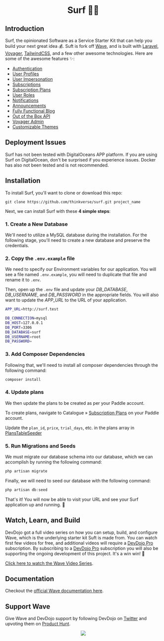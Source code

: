 <h1 align="center">Surf 🏄‍♀️</h1>

## Introduction

Surf, the opinionated Software as a Service Starter Kit that can help you build your next great idea 💰. Suft is fork off [Wave](https://devdojo.com/wave), and is built with [Laravel](https://laravel.com), [Voyager](https://voyager.devdojo.com), [TailwindCSS](https://tailwindcss.com), and a few other awesome technologies. Here are some of the awesome features ✨:

 - [Authentication](https://wave.devdojo.com/docs/features/authentication)
 - [User Profiles](https://wave.devdojo.com/docs/features/user-profiles)
 - [User Impersonation](https://wave.devdojo.com/docs/features/user-impersonation)
 - [Subscriptions](https://wave.devdojo.com/docs/features/billing)
 - [Subscription Plans](https://wave.devdojo.com/docs/features/subscription-plans)
 - [User Roles](https://wave.devdojo.com/docs/features/user-roles)
 - [Notifications](https://wave.devdojo.com/docs/features/notifications)
 - [Announcements](https://wave.devdojo.com/docs/features/announcements)
 - [Fully Functional Blog](https://wave.devdojo.com/docs/features/blog)
 - [Out of the Box API](https://wave.devdojo.com/docs/features/api)
 - [Voyager Admin](https://wave.devdojo.com/docs/features/admin)
 - [Customizable Themes](https://wave.devdojo.com/docs/features/themes)

## Deployment Issues

Surf has not been tested with DigitalOceans APP platform. If you are using Surf on DigitalOcean, don't be surprised if you experience issues. Docker has also not been tested and is not recommended.

## Installation

To install Surf, you'll want to clone or download this repo:

```
git clone https://github.com/thinkverse/surf.git project_name
```

Next, we can install Surf with these **4 simple steps**:

### 1. Create a New Database

We'll need to utilize a MySQL database during the installation. For the following stage, you'll need to create a new database and preserve the credentials.

### 2. Copy the `.env.example` file

We need to specify our Environment variables for our application. You will see a file named `.env.example`, you will need to duplicate that file and rename it to `.env`.

Then, open up the `.env` file and update your *DB_DATABASE*, *DB_USERNAME*, and *DB_PASSWORD* in the appropriate fields. You will also want to update the *APP_URL* to the URL of your application.

```bash
APP_URL=http://surf.test

DB_CONNECTION=mysql
DB_HOST=127.0.0.1
DB_PORT=3306
DB_DATABASE=surf
DB_USERNAME=root
DB_PASSWORD=
```

### 3. Add Composer Dependencies

Following that, we'll need to install all composer dependencies through the following command:

```php
composer install
```

### 4. Update plans

We then update the plans to be created as per your Paddle account. 

To create plans, navigate to Catalogue » [Subscription Plans](https://sandbox-vendors.paddle.com/subscriptions/plans) on your Paddle account.

Update the `plan_id`, `price`, `trial_days`, etc. in the plans array in [PlansTableSeeder](database/seeders/PlansTableSeeder.php)

### 5. Run Migrations and Seeds

We must migrate our database schema into our database, which we can accomplish by running the following command:

```php
php artisan migrate
```

Finally, we will need to seed our database with the following command:

```php
php artisan db:seed
```

That's it! You will now be able to visit your URL and see your Surf application up and running. 🎉

## Watch, Learn, and Build

DevDojo got a full video series on how you can setup, build, and configure Wave, which is the underlying starter kit Suft is made from. You can watch first few videos for free, and additional videos will require a [DevDojo Pro](https://devdojo.com/pro) subscription. By subscribing to a [DevDojo Pro](https://devdojo.com/pro) subscription you will also be supporting the ongoing development of this project. It's a win win! 🙌

[Click here to watch the Wave Video Series](https://devdojo.com/course/wave).

## Documentation

Checkout the [official Wave documentation here](https://wave.devdojo.com/docs).

## Support Wave

Give Wave and DevDojo support by following DevDojo on [Twitter](https://twitter.com/thedevdojo) and upvoting them on [Product Hunt](https://www.producthunt.com/posts/wave-2-0).

<p align="center"><a href="https://www.producthunt.com/posts/wave-2-0" target="_blank"><img src="https://cdn.devdojo.com/images/april2021/upvote-product-hunt-img.png" height="auto" width="auto"></a></p>
